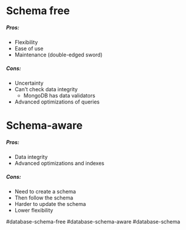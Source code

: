 # Schema free
##### Pros:
- Flexibility
- Ease of use
- Maintenance (double-edged sword) 
##### Cons:
- Uncertainty
- Can't check data integrity
	- MongoDB has data validators
- Advanced optimizations of queries

# Schema-aware
##### Pros:
- Data integrity
- Advanced optimizations and indexes
##### Cons:
- Need to create a schema
- Then follow the schema
- Harder to update the schema
- Lower flexibility

#database-schema-free
#database-schema-aware
#database-schema 